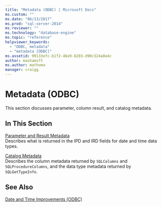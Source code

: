 ```yaml
---
title: "Metadata (ODBC) | Microsoft Docs"
ms.custom: ""
ms.date: "06/13/2017"
ms.prod: "sql-server-2014"
ms.reviewer: ""
ms.technology: "database-engine"
ms.topic: "reference"
helpviewer_keywords: 
  - "ODBC, metadata"
  - "metadata [ODBC]"
ms.assetid: 99133efc-b1f2-46e9-8203-d90c324a8e4c
author: mashamsft
ms.author: mathoma
manager: craigg
---
```

# Metadata (ODBC)
  This section discusses parameter, column result, and catalog metadata.  
  
## In This Section  
 [Parameter and Result Metadata](../../relational-databases/native-client-odbc-date-time/metadata-parameter-and-result.md)  
 Describes what is returned in the IPD and IRD fields for date and time data types.  
  
 [Catalog Metadata](../../relational-databases/native-client-odbc-date-time/metadata-catalog.md)  
 Describes the column metadata returned by `SQLColumns` and `SQLProcedureColumns`, and the data type metadata returned by `SQLGetTypeInfo`.  
  
## See Also  
 [Date and Time Improvements &#40;ODBC&#41;](../../relational-databases/native-client-odbc-date-time/date-and-time-improvements-odbc.md)  
  
  

